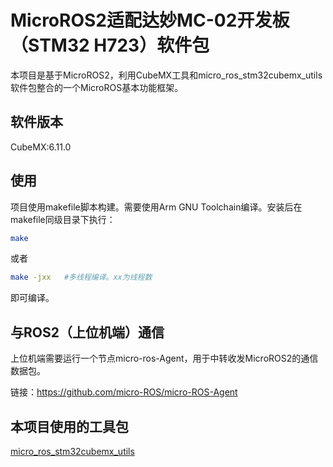 # MicroROS2适配达妙MC-02开发板（STM32 H723）软件包
本项目是基于MicroROS2，利用CubeMX工具和micro_ros_stm32cubemx_utils软件包整合的一个MicroROS基本功能框架。

## 软件版本
CubeMX:6.11.0

## 使用
项目使用makefile脚本构建。需要使用Arm GNU Toolchain编译。安装后在makefile同级目录下执行：
```bash
make
```
或者
```bash
make -jxx   #多线程编译。xx为线程数
```
即可编译。

## 与ROS2（上位机端）通信
上位机端需要运行一个节点micro-ros-Agent，用于中转收发MicroROS2的通信数据包。

链接：https://github.com/micro-ROS/micro-ROS-Agent


## 本项目使用的工具包

[micro_ros_stm32cubemx_utils](https://github.com/micro-ROS/micro_ros_stm32cubemx_utils)
